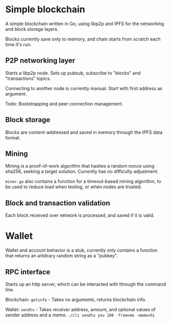 # Simple blockchain 

A simple blockchain written in Go, using libp2p and IPFS for the networking and block storage layers. 

Blocks currently save only to memory, and chain starts from scratch each time it's run. 

## P2P networking layer

Starts a libp2p node. Sets up pubsub, subscribe to "blocks" and "transactions" topics.

Connecting to another node is currently manual. Start with first address as argument.

Todo: Bootstrapping and peer connection management.

## Block storage

Blocks are content-addressed and saved in memory through the IPFS data format.

## Mining 

Mining is a proof-of-work algorithm that hashes a random nonce using sha256, seeking a target solution. Currently has no difficulty adjustment.

`miner.go` also contains a function for a timeout-based mining algorithm, to be used to reduce load when testing, or when nodes are trusted.

## Block and transaction validation

Each block received over network is processed, and saved if it is valid.

# Wallet 

Wallet and account behavior is a stub, currently only contains a function that returns an arbitrary random string as a "pubkey".

## RPC interface

Starts up an http server, which can be interacted with through the command line.

Blockchain:
`getinfo` - Takes no arguments, returns blockchain info.

Wallet:
`sendtx` - Takes receiver address, amount, and optional values of sender address and a memo. `./cli sendtx you 100 -from=me -memo=hi`
